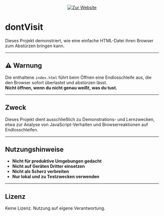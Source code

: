<p align="center">
  <a href="https://DEIN-LINK-HIER.de](https://jakobbwe.github.io/dontVisit/" target="_blank">
    <img src="https://img.shields.io/badge/🔗 Zur%20Website-%23FF5555?style=for-the-badge&logo=firefox&logoColor=white" alt="Zur Website">
  </a>
</p>

# dontVisit

Dieses Projekt demonstriert, wie eine einfache HTML-Datei ihren Browser zum Abstürzen bringen kann.

---

## ⚠️ Warnung

Die enthaltene `index.html` führt beim Öffnen eine Endlosschleife aus, die den Browser sofort überlastet und abstürzen lässt.  
**Nicht öffnen, wenn du nicht genau weißt, was du tust.**

---

## Zweck

Dieses Projekt dient ausschließlich zu Demonstrations- und Lernzwecken, etwa zur Analyse von JavaScript-Verhalten und Browserreaktionen auf Endlosschleifen.

---

## Nutzungshinweise

- **Nicht für produktive Umgebungen gedacht**
- **Nicht auf Geräten Dritter einsetzen**
- **Nicht als Scherz verbreiten**
- **Nur lokal und zu Testzwecken verwenden**

---

## Lizenz

Keine Lizenz. Nutzung auf eigene Verantwortung.

